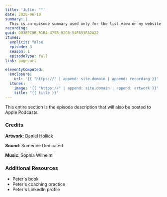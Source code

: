 ```yaml
---
title: 'Julie: ""'
date: 2025-06-19
summary: |
  This is an episode summary used only for the list view on my website.
recording:
guid: D03EEC9B-B1B4-475B-92C8-54F853FA2A22
itunes:
  explicit: false
  episode: 3
  season: 1
  episodeType: full
link: page.url

eleventyComputed:
  enclosure:
    url: '{{ "https://" | append: site.domain | append: recording }}'
  itunes:
    image: '{{ "https://" | append: site.domain | append: artwork }}'
    title: "{{ title }}"
---
```


This entire section is the episode description that will also be posted to Apple Podcasts.

### Credits

**Artwork**: Daniel Hollick

**Sound**: Someone Dedicated

**Music**: Sophia Wilhelmi

### Additional Resources

- Peter's book
- Peter's coaching practice
- Peter's LinkedIn profile
